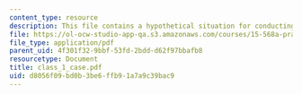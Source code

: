 ```yaml
---
content_type: resource
description: This file contains a hypothetical situation for conducting a class discussion.
file: https://ol-ocw-studio-app-qa.s3.amazonaws.com/courses/15-568a-practical-information-technology-management-spring-2005/d8056f09bd0b3be6ffb91a7a9c39bac9_class_1_case.pdf
file_type: application/pdf
parent_uid: 4f301f32-9bbf-53fd-2bdd-d62f97bbafb8
resourcetype: Document
title: class_1_case.pdf
uid: d8056f09-bd0b-3be6-ffb9-1a7a9c39bac9
---
```

